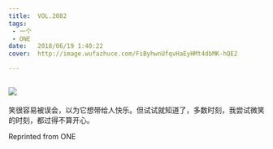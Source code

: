 ```yaml
---
title:	VOL.2082
tags:
 - 一个
 - ONE
date:	2018/06/19 1:40:22
cover:	http://image.wufazhuce.com/FiByhwnUfqvHaEyHMt4dbMK-hQE2

---
```

![](http://image.wufazhuce.com/FiByhwnUfqvHaEyHMt4dbMK-hQE2)
---

笑很容易被误会，以为它想带给人快乐。但试试就知道了，多数时刻，我尝试微笑的时刻，都过得不算开心。
 
Reprinted from ONE
